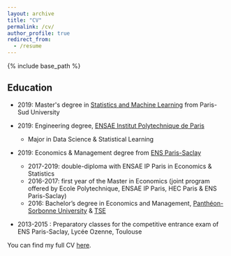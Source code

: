 ```yaml
---
layout: archive
title: "CV"
permalink: /cv/
author_profile: true
redirect_from:
  - /resume
---
```


{% include base_path %}



## Education

- 2019: Master's degree in [Statistics and Machine Learning](https://master-statml.imo.universite-paris-saclay.fr/) from Paris-Sud University
  
- 2019: Engineering degree, [ENSAE Institut Polytechnique de Paris](https://www.ensae.fr/)
  - Major in Data Science & Statistical Learning
  
- 2019: Economics & Management degree from [ENS Paris-Saclay](https://ens-paris-saclay.fr/)
  - 2017-2019: double-diploma with ENSAE IP Paris in Economics & Statistics
  - 2016-2017: first year of the Master in Economics (joint program offered by Ecole Polytechnique, ENSAE IP Paris, HEC Paris & ENS Paris-Saclay)
  - 2016: Bachelor’s degree in Economics and Management, [Panthéon-Sorbonne University](https://www.pantheonsorbonne.fr/accueil) & [TSE](https://www.tse-fr.eu/fr)
  
 - 2013-2015 : Preparatory classes for the competitive entrance exam of ENS Paris-Saclay, Lycée Ozenne, Toulouse

You can find my full CV [here](https://nbviewer.jupyter.org/github/martinmugnier/martinmugnier.github.io/blob/master/files/paper1.pdf).
